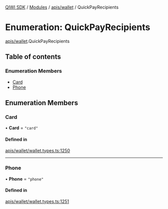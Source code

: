 [QIWI SDK](../README.md) / [Modules](../modules.md) / [apis/wallet](../modules/apis_wallet.md) / QuickPayRecipients

# Enumeration: QuickPayRecipients

[apis/wallet](../modules/apis_wallet.md).QuickPayRecipients

## Table of contents

### Enumeration Members

- [Card](apis_wallet.QuickPayRecipients.md#card)
- [Phone](apis_wallet.QuickPayRecipients.md#phone)

## Enumeration Members

### Card

• **Card** = ``"card"``

#### Defined in

[apis/wallet/wallet.types.ts:1250](https://github.com/AlexXanderGrib/node-qiwi-sdk/blob/8cf62fb/src/apis/wallet/wallet.types.ts#L1250)

___

### Phone

• **Phone** = ``"phone"``

#### Defined in

[apis/wallet/wallet.types.ts:1251](https://github.com/AlexXanderGrib/node-qiwi-sdk/blob/8cf62fb/src/apis/wallet/wallet.types.ts#L1251)
